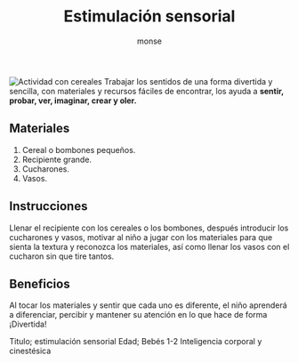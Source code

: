 ﻿---
layout: post
title:  "Estimulación sensorial"
tags: [corporal]
categories: [bebes, actividad]
author: monse
image: /assets/posts/2020-06-01-cereales.jpg
---

![Actividad con cereales](/assets/posts/2020-06-01-cereales.jpg)
Trabajar los sentidos de una forma divertida y sencilla, con materiales y recursos fáciles de encontrar, los ayuda a **sentir, probar, ver, imaginar, crear y oler.** 

## Materiales 

 1. Cereal o bombones pequeños.
 2. Recipiente grande.
 3. Cucharones.
 4. Vasos.


## Instrucciones 

Llenar el recipiente con los cereales o los bombones, después introducir los cucharones y vasos, motivar al niño a jugar con los materiales para que sienta la textura y reconozca los materiales, así como llenar los vasos con el cucharon sin que tire tantos. 

## Beneficios 

Al tocar los materiales y sentir que cada uno es diferente, el niño aprenderá a diferenciar, percibir y mantener su atención en lo que hace de forma ¡Divertida!

Titulo; estimulación sensorial 
Edad; Bebés 1-2
Inteligencia corporal y cinestésica 

